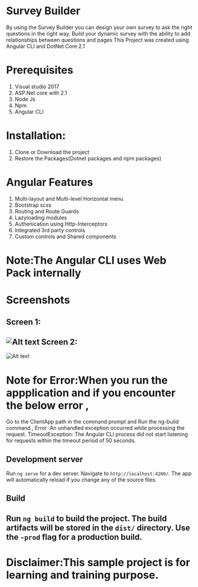 # Survey Builder

By using the Survey Builder you can design your own survey to ask the right questions in the right way.
Build your dynamic survey with the ability to add relationships between questions and pages
This Project was created using Angular CLI and DotNet Core 2.1
# Prerequisites
1) Visual studio 2017
2) ASP.Net core with 2.1
3) Node Js
4) Npm
5) Angular CLI

# Installation:
1) Clone or Download the project
2) Restore the Packages(Dotnet packages and npm packages)

# Angular Features
1)   Multi-layout and Multi-level Horizontal menu
2)   Bootstrap scss
3)   Routing and Route Guards
4)   Lazyloading modules
5)   Authenication using Http-Interceptors
6)   Integrated 3rd party controls
7)   Custom controls and Shared components

# Note:The Angular CLI uses Web Pack internally

# Screenshots
Screen 1:
---
![Alt text](https://github.com/sunil233/SurveyBuilder/blob/master/wwwroot/screenshots/screen1.png?raw=true) 
Screen 2:
---
![Alt text](https://github.com/sunil233/SurveyBuilder/blob/master/wwwroot/screenshots/screen2.png?raw=true) 

# Note for Error:When you run the appplication and if you encounter the below error ,
Go to the ClientApp path in the command prompt and Run the ng-build command ,
Error :An unhandled exception occurred while processing the request.
TimeoutException: The Angular CLI process did not start listening for requests within the timeout period of 50 seconds. 

## Development server

Run `ng serve` for a dev server. Navigate to `http://localhost:4200/`. The app will automatically reload if you change any of the source files.

## Build

Run `ng build` to build the project. The build artifacts will be stored in the `dist/` directory. Use the `-prod` flag for a production build.
---
# Disclaimer:This sample project is for learning and training purpose.
